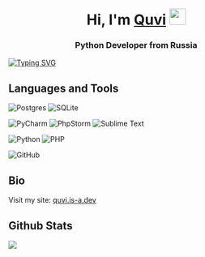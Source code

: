 <h1 align="center">Hi, I'm <a href="https://quvi.is-a.dev" target="_blank">Quvi</a> 
<img src="https://github.com/blackcater/blackcater/raw/main/images/Hi.gif" height="32"/></h1>
<h3 align="center">Python Developer from Russia</h3>
<a style="text-align: center;" href="https://git.io/typing-svg"><img src="https://readme-typing-svg.demolab.com?font=Fira+Code&pause=1000&width=435&lines=Python.+Databases.+Telegram+Bots." alt="Typing SVG" /></a>

## Languages and Tools

![Postgres](https://img.shields.io/badge/postgres-%23316192.svg?style=for-the-badge&logo=postgresql&logoColor=white)
![SQLite](https://img.shields.io/badge/sqlite-%2307405e.svg?style=for-the-badge&logo=sqlite&logoColor=white)

![PyCharm](https://img.shields.io/badge/pycharm-143?style=for-the-badge&logo=pycharm&logoColor=black&color=black&labelColor=green)
![PhpStorm](https://img.shields.io/badge/phpstorm-143?style=for-the-badge&logo=phpstorm&logoColor=black&color=black&labelColor=darkorchid)
![Sublime Text](https://img.shields.io/badge/sublime_text-%23575757.svg?style=for-the-badge&logo=sublime-text&logoColor=important)

![Python](https://img.shields.io/badge/python-3670A0?style=for-the-badge&logo=python&logoColor=ffdd54)
![PHP](https://img.shields.io/badge/php-%23777BB4.svg?style=for-the-badge&logo=php&logoColor=white)

![GitHub](https://img.shields.io/badge/github-%23121011.svg?style=for-the-badge&logo=github&logoColor=white)

## Bio
Visit my site: [quvi.is-a.dev](https://quvi.is-a.dev)

## Github Stats
![](https://github-readme-stats.vercel.app/api/top-langs/?username=quvvii&theme=slateorange&hide_border=true&include_all_commits=true&count_private=true&layout=compact)
